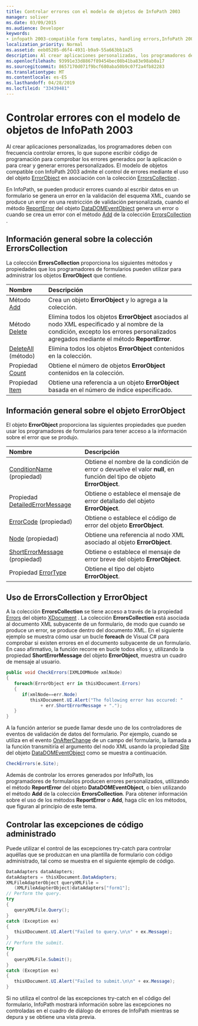 ```yaml
---
title: Controlar errores con el modelo de objetos de InfoPath 2003
manager: soliver
ms.date: 03/09/2015
ms.audience: Developer
keywords:
- infopath 2003-compatible form templates, handling errors,InfoPath 2003-compatible form templates, error handling,form templates [InfoPath 2007], error handling,error handling [InfoPath 2007], InfoPath 2003-compatible form templates
localization_priority: Normal
ms.assetid: eeb05205-d6f4-4931-b9a9-55a663bb1a25
description: Al crear aplicaciones personalizadas, los programadores deben con frecuencia controlar errores, lo que supone escribir código de programación para comprobar los errores generados por la aplicación o para crear y generar errores personalizados. El modelo de objetos compatible con InfoPath 2003 admite el control de errores mediante el uso del objeto ErrorObject en asociación con la colección ErrorsCollection .
ms.openlocfilehash: 93991e33d8867f89454bec08b41ba83e98ab0a17
ms.sourcegitcommit: 8657170d071f9bcf680aba50b9c07f2a4fb82283
ms.translationtype: MT
ms.contentlocale: es-ES
ms.lasthandoff: 04/28/2019
ms.locfileid: "33439481"
---
```

# <a name="handle-errors-using-the-infopath-2003-object-model"></a>Controlar errores con el modelo de objetos de InfoPath 2003

Al crear aplicaciones personalizadas, los programadores deben con frecuencia controlar errores, lo que supone escribir código de programación para comprobar los errores generados por la aplicación o para crear y generar errores personalizados. El modelo de objetos compatible con InfoPath 2003 admite el control de errores mediante el uso del objeto [ErrorObject](https://msdn.microsoft.com/library/Microsoft.Office.Interop.InfoPath.SemiTrust.ErrorObject.aspx) en asociación con la colección [ErrorsCollection](https://msdn.microsoft.com/library/Microsoft.Office.Interop.InfoPath.SemiTrust.ErrorsCollection.aspx) . 
  
En InfoPath, se pueden producir errores cuando al escribir datos en un formulario se genera un error en la validación del esquema XML, cuando se produce un error en una restricción de validación personalizada, cuando el método [ReportError](https://msdn.microsoft.com/library/Microsoft.Office.Interop.InfoPath.SemiTrust.DataDOMEvent.ReportError.aspx) del objeto [DataDOMEventObject](https://msdn.microsoft.com/library/Microsoft.Office.Interop.InfoPath.SemiTrust.DataDOMEventObject.aspx) genera un error o cuando se crea un error con el método [Add](https://msdn.microsoft.com/library/Microsoft.Office.Interop.InfoPath.SemiTrust.Errors.Add.aspx) de la colección [ErrorsCollection](https://msdn.microsoft.com/library/Microsoft.Office.Interop.InfoPath.SemiTrust.ErrorsCollection.aspx) . 
  
## <a name="overview-of-the-errorscollection-collection"></a>Información general sobre la colección ErrorsCollection

La colección **ErrorsCollection** proporciona los siguientes métodos y propiedades que los programadores de formularios pueden utilizar para administrar los objetos **ErrorObject** que contiene. 
  
|**Nombre**|**Descripción**|
|:-----|:-----|
|Método [Add](https://msdn.microsoft.com/library/Microsoft.Office.Interop.InfoPath.SemiTrust.Errors.Add.aspx)  <br/> |Crea un objeto **ErrorObject** y lo agrega a la colección.  <br/> |
|Método [Delete](https://msdn.microsoft.com/library/Microsoft.Office.Interop.InfoPath.SemiTrust.Errors.Delete.aspx)  <br/> |Elimina todos los objetos **ErrorObject** asociados al nodo XML especificado y al nombre de la condición, excepto los errores personalizados agregados mediante el método **ReportError**.  <br/> |
|[DeleteAll](https://msdn.microsoft.com/library/Microsoft.Office.Interop.InfoPath.SemiTrust.Errors.DeleteAll.aspx) (método)  <br/> |Elimina todos los objetos **ErrorObject** contenidos en la colección.  <br/> |
|Propiedad [Count](https://msdn.microsoft.com/library/Microsoft.Office.Interop.InfoPath.SemiTrust.Errors.Count.aspx)  <br/> |Obtiene el número de objetos **ErrorObject** contenidos en la colección.  <br/> |
|Propiedad [Item](https://msdn.microsoft.com/library/Microsoft.Office.Interop.InfoPath.SemiTrust.Errors.Item.aspx)  <br/> |Obtiene una referencia a un objeto **ErrorObject** basada en el número de índice especificado.  <br/> |
   
## <a name="overview-of-the-errorobject-object"></a>Información general sobre el objeto ErrorObject

El objeto **ErrorObject** proporciona las siguientes propiedades que pueden usar los programadores de formularios para tener acceso a la información sobre el error que se produjo. 
  
|**Nombre**|**Descripción**|
|:-----|:-----|
|[ConditionName](https://msdn.microsoft.com/library/Microsoft.Office.Interop.InfoPath.SemiTrust.Error.ConditionName.aspx) (propiedad)  <br/> |Obtiene el nombre de la condición de error o devuelve el valor **null**, en función del tipo de objeto **ErrorObject**.  <br/> |
|Propiedad [DetailedErrorMessage](https://msdn.microsoft.com/library/Microsoft.Office.Interop.InfoPath.SemiTrust.Error.DetailedErrorMessage.aspx)  <br/> |Obtiene o establece el mensaje de error detallado del objeto **ErrorObject**.  <br/> |
|[ErrorCode](https://msdn.microsoft.com/library/Microsoft.Office.Interop.InfoPath.SemiTrust.Error.ErrorCode.aspx) (propiedad)  <br/> |Obtiene o establece el código de error del objeto **ErrorObject**.  <br/> |
|[Node](https://msdn.microsoft.com/library/Microsoft.Office.Interop.InfoPath.SemiTrust.Error.Node.aspx) (propiedad)  <br/> |Obtiene una referencia al nodo XML asociado al objeto **ErrorObject**.  <br/> |
|[ShortErrorMessage](https://msdn.microsoft.com/library/Microsoft.Office.Interop.InfoPath.SemiTrust.Error.ShortErrorMessage.aspx) (propiedad)  <br/> |Obtiene o establece el mensaje de error breve del objeto **ErrorObject**.  <br/> |
|Propiedad [ErrorType](https://msdn.microsoft.com/library/Microsoft.Office.Interop.InfoPath.SemiTrust.Error.ErrorType.aspx)  <br/> |Obtiene el tipo del objeto **ErrorObject**.  <br/> |
   
## <a name="using-the-errorscollection-and-errorobject"></a>Uso de ErrorsCollection y ErrorObject

A la colección **ErrorsCollection** se tiene acceso a través de la propiedad [Errors](https://msdn.microsoft.com/library/Microsoft.Office.Interop.InfoPath.SemiTrust._XDocument.Errors.aspx) del objeto [XDocument](https://msdn.microsoft.com/library/Microsoft.Office.Interop.InfoPath.SemiTrust.XDocument.aspx) . La colección **ErrorsCollection** está asociada al documento XML subyacente de un formulario, de modo que cuando se produce un error, se produce dentro del documento XML. En el siguiente ejemplo se muestra cómo usar un bucle **foreach** de Visual C# para comprobar si existen errores en el documento subyacente de un formulario. En caso afirmativo, la función recorre en bucle todos ellos y, utilizando la propiedad **ShortErrorMessage** del objeto **ErrorObject**, muestra un cuadro de mensaje al usuario. 
  
```cs
public void CheckErrors(IXMLDOMNode xmlNode)
{
   foreach(ErrorObject err in thisXDocument.Errors)
   {
      if(xmlNode==err.Node)
         thisXDocument.UI.Alert("The following error has occured: "
             + err.ShortErrorMessage + ".");
   }
}
```

A la función anterior se puede llamar desde uno de los controladores de eventos de validación de datos del formulario. Por ejemplo, cuando se utiliza en el evento [OnAfterChange](https://msdn.microsoft.com/library/Microsoft.Office.Interop.InfoPath.SemiTrust._DataDOMEventSink_Event.OnAfterChange.aspx) de un campo del formulario, la llamada a la función transmitiría el argumento del nodo XML usando la propiedad [Site](https://msdn.microsoft.com/library/Microsoft.Office.Interop.InfoPath.SemiTrust.DataDOMEvent.Site.aspx) del objeto [DataDOMEventObject](https://msdn.microsoft.com/library/Microsoft.Office.Interop.InfoPath.SemiTrust.DataDOMEventObject.aspx) como se muestra a continuación. 
  
```cs
CheckErrors(e.Site);
```

Además de controlar los errores generados por InfoPath, los programadores de formularios producen errores personalizados, utilizando el método **ReportError** del objeto **DataDOMEventObject**, o bien utilizando el método **Add** de la colección **ErrorsCollection**. Para obtener información sobre el uso de los métodos **ReportError** o **Add**, haga clic en los métodos, que figuran al principio de este tema. 
  
## <a name="handling-managed-code-exceptions"></a>Controlar las excepciones de código administrado

Puede utilizar el control de las excepciones try-catch para controlar aquéllas que se produzcan en una plantilla de formulario con código administrado, tal como se muestra en el siguiente ejemplo de código.
  
```cs
DataAdapters dataAdapters;
dataAdapters = thisXDocument.DataAdapters; 
XMLFileAdapterObject queryXMLFile = 
   (XMLFileAdapterObject)dataAdapters["form1"];
// Perform the query.
try
{
   queryXMLFile.Query();
}
catch (Exception ex)
{
   thisXDocument.UI.Alert("Failed to query.\n\n" + ex.Message);
}
// Perform the submit.
try
{
   queryXMLFile.Submit();
}
catch (Exception ex)
{
   thisXDocument.UI.Alert("Failed to submit.\n\n" + ex.Message);
}
```

Si no utiliza el control de las excepciones try-catch en el código del formulario, InfoPath mostrará información sobre las excepciones no controladas en el cuadro de diálogo de errores de InfoPath mientras se depura y se obtiene una vista previa. 
  

